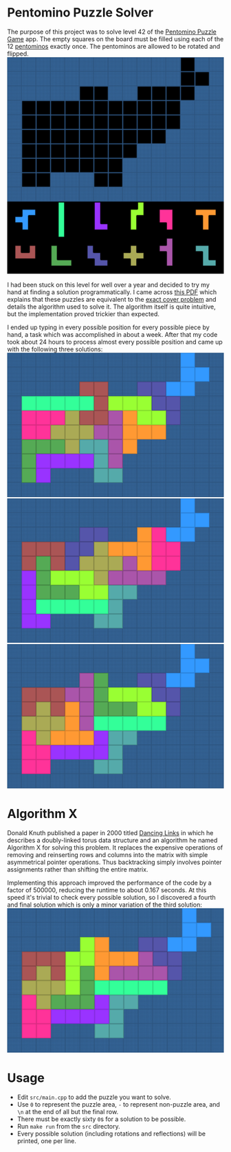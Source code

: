 # Pentomino Puzzle Solver
The purpose of this project was to solve level 42 of the [Pentomino Puzzle Game](https://play.google.com/store/apps/details?id=kr.junojeong.android.pentomino) app. The empty squares on the board must be filled using each of the 12 [pentominos](https://en.wikipedia.org/wiki/Pentomino) exactly once. The pentominos are allowed to be rotated and flipped.  
![Puzzle](images/puzzle.png)

I had been stuck on this level for well over a year and decided to try my hand at finding a solution programmatically. I came across [this PDF](http://www.cs.brandeis.edu/~storer/JimPuzzles/PACK/Pentominoes/LINKS/PentominoesNivasch.pdf) which explains that these puzzles are equivalent to the [exact cover problem](https://en.wikipedia.org/wiki/Exact_cover#Pentomino_tiling) and details the algorithm used to solve it. The algorithm itself is quite intuitive, but the implementation proved trickier than expected.

I ended up typing in every possible position for every possible piece by hand, a task which was accomplished in about a week. After that my code took about 24 hours to process almost every possible position and came up with the following three solutions:  
![First Solution](images/solution1.png)  
![Second Solution](images/solution2.png)  
![Third Solution](images/solution3.png)

# Algorithm X
Donald Knuth published a paper in 2000 titled [Dancing Links](https://arxiv.org/pdf/cs/0011047.pdf) in which he describes a doubly-linked torus data structure and an algorithm he named Algorithm X for solving this problem. It replaces the expensive operations of removing and reinserting rows and columns into the matrix with simple asymmetrical pointer operations. Thus backtracking simply involves pointer assignments rather than shifting the entire matrix.

Implementing this approach improved the performance of the code by a factor of 500000, reducing the runtime to about 0.167 seconds. At this speed it's trivial to check every possible solution, so I discovered a fourth and final solution which is only a minor variation of the third solution:  
![Fourth Solution](images/solution4.png)

# Usage
* Edit `src/main.cpp` to add the puzzle you want to solve.
 * Use `0` to represent the puzzle area, `-` to represent non-puzzle area, and `\n` at the end of all but the final row.
 * There must be exactly sixty `0`s for a solution to be possible.
* Run `make run` from the `src` directory.
 * Every possible solution (including rotations and reflections) will be printed, one per line.
